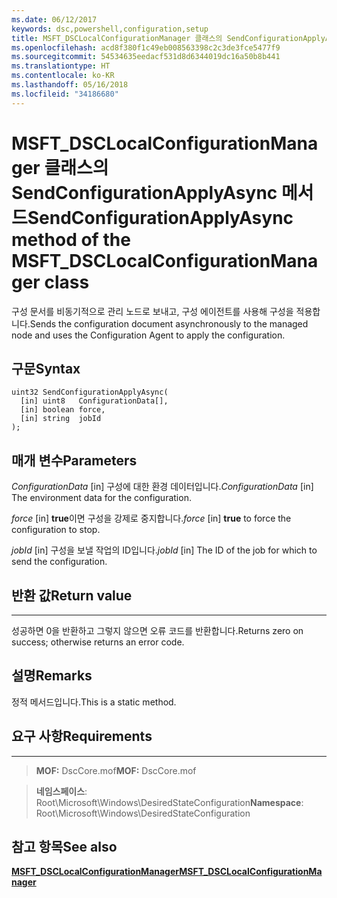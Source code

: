 ```yaml
---
ms.date: 06/12/2017
keywords: dsc,powershell,configuration,setup
title: MSFT_DSCLocalConfigurationManager 클래스의 SendConfigurationApplyAsync 메서드
ms.openlocfilehash: acd8f380f1c49eb008563398c2c3de3fce5477f9
ms.sourcegitcommit: 54534635eedacf531d8d6344019dc16a50b8b441
ms.translationtype: HT
ms.contentlocale: ko-KR
ms.lasthandoff: 05/16/2018
ms.locfileid: "34186680"
---
```

# <a name="sendconfigurationapplyasync-method-of-the-msftdsclocalconfigurationmanager-class"></a><span data-ttu-id="6610e-103">MSFT_DSCLocalConfigurationManager 클래스의 SendConfigurationApplyAsync 메서드</span><span class="sxs-lookup"><span data-stu-id="6610e-103">SendConfigurationApplyAsync method of the MSFT_DSCLocalConfigurationManager class</span></span>

<span data-ttu-id="6610e-104">구성 문서를 비동기적으로 관리 노드로 보내고, 구성 에이전트를 사용해 구성을 적용합니다.</span><span class="sxs-lookup"><span data-stu-id="6610e-104">Sends the configuration document asynchronously to the managed node and uses the Configuration Agent to apply the configuration.</span></span>

<a name="syntax"></a><span data-ttu-id="6610e-105">구문</span><span class="sxs-lookup"><span data-stu-id="6610e-105">Syntax</span></span>
------

```mof
uint32 SendConfigurationApplyAsync(
  [in] uint8   ConfigurationData[],
  [in] boolean force,
  [in] string  jobId
);
```

<a name="parameters"></a><span data-ttu-id="6610e-106">매개 변수</span><span class="sxs-lookup"><span data-stu-id="6610e-106">Parameters</span></span>
----------

<span data-ttu-id="6610e-107">*ConfigurationData* \[in\] 구성에 대한 환경 데이터입니다.</span><span class="sxs-lookup"><span data-stu-id="6610e-107">*ConfigurationData* \[in\] The environment data for the configuration.</span></span>

<span data-ttu-id="6610e-108">*force* \[in\] **true**이면 구성을 강제로 중지합니다.</span><span class="sxs-lookup"><span data-stu-id="6610e-108">*force* \[in\] **true** to force the configuration to stop.</span></span>

<span data-ttu-id="6610e-109">*jobId* \[in\] 구성을 보낼 작업의 ID입니다.</span><span class="sxs-lookup"><span data-stu-id="6610e-109">*jobId* \[in\] The ID of the job for which to send the configuration.</span></span>

## <a name="return-value"></a><span data-ttu-id="6610e-110">반환 값</span><span class="sxs-lookup"><span data-stu-id="6610e-110">Return value</span></span>
------------

<span data-ttu-id="6610e-111">성공하면 0을 반환하고 그렇지 않으면 오류 코드를 반환합니다.</span><span class="sxs-lookup"><span data-stu-id="6610e-111">Returns zero on success; otherwise returns an error code.</span></span>

## <a name="remarks"></a><span data-ttu-id="6610e-112">설명</span><span class="sxs-lookup"><span data-stu-id="6610e-112">Remarks</span></span>

<span data-ttu-id="6610e-113">정적 메서드입니다.</span><span class="sxs-lookup"><span data-stu-id="6610e-113">This is a static method.</span></span>

## <a name="requirements"></a><span data-ttu-id="6610e-114">요구 사항</span><span class="sxs-lookup"><span data-stu-id="6610e-114">Requirements</span></span>
------------
><span data-ttu-id="6610e-115">**MOF:** DscCore.mof</span><span class="sxs-lookup"><span data-stu-id="6610e-115">**MOF:** DscCore.mof</span></span>

><span data-ttu-id="6610e-116">**네임스페이스**: Root\Microsoft\Windows\DesiredStateConfiguration</span><span class="sxs-lookup"><span data-stu-id="6610e-116">**Namespace**: Root\Microsoft\Windows\DesiredStateConfiguration</span></span>


## <a name="see-also"></a><span data-ttu-id="6610e-117">참고 항목</span><span class="sxs-lookup"><span data-stu-id="6610e-117">See also</span></span>


[<span data-ttu-id="6610e-118">**MSFT_DSCLocalConfigurationManager**</span><span class="sxs-lookup"><span data-stu-id="6610e-118">**MSFT_DSCLocalConfigurationManager**</span></span>](msft-dsclocalconfigurationmanager.md)